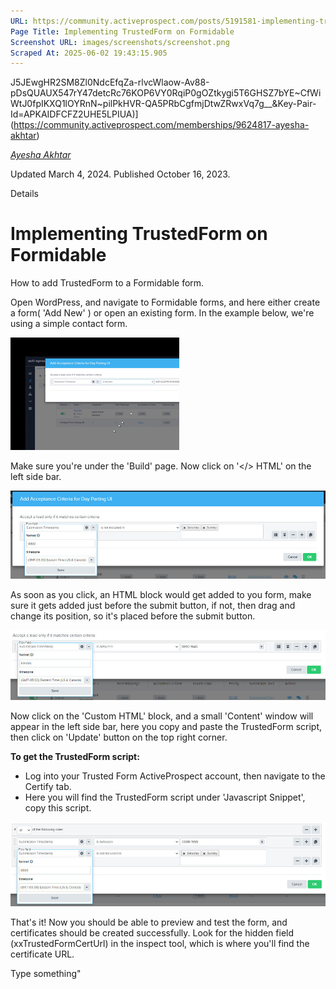 ```yaml
---
URL: https://community.activeprospect.com/posts/5191581-implementing-trustedform-on-formidable
Page Title: Implementing TrustedForm on Formidable
Screenshot URL: images/screenshots/screenshot.png
Scraped At: 2025-06-02 19:43:15.905
---
```

J5JEwgHR2SM8Zl0NdcEfqZa-rlvcWlaow-Av88-pDsQUAUX547rY47detcRc76KOP6VY0RqiP0gOZtkygi5T6GHSZ7bYE~CfWiWtJ0fpIKXQ1lOYRnN~pilPkHVR-QA5PRbCgfmjDtwZRwxVq7g__&Key-Pair-Id=APKAIDFCFZ2UHE5LPIUA)](https://community.activeprospect.com/memberships/9624817-ayesha-akhtar)

[_Ayesha Akhtar_](https://community.activeprospect.com/memberships/9624817-ayesha-akhtar)

Updated March 4, 2024. Published October 16, 2023.

Details

# Implementing TrustedForm on Formidable

How to add TrustedForm to a Formidable form.

Open WordPress, and navigate to Formidable forms, and here either create a form( 'Add New' ) or open an existing form. In the example below, we're using a simple contact form.

![](images/image-1.png)

Make sure you're under the 'Build' page. Now click on '</> HTML' on the left side bar.

![](images/image-2.png)

As soon as you click, an HTML block would get added to you form, make sure it gets added just before the submit button, if not, then drag and change its position, so it's placed before the submit button.

![](images/image-3.png)

Now click on the 'Custom HTML' block, and a small 'Content' window will appear in the left side bar, here you copy and paste the TrustedForm script, then click on 'Update' button on the top right corner.

**To get the TrustedForm script:**

- Log into your Trusted Form ActiveProspect account, then navigate to the Certify tab.
- Here you will find the TrustedForm script under 'Javascript Snippet', copy this script.

![](images/image-4.png)

That's it! Now you should be able to preview and test the form, and certificates should be created successfully. Look for the hidden field (xxTrustedFormCertUrl) in the inspect tool, which is where you'll find the certificate URL.

Type something"
